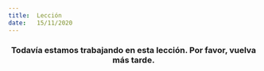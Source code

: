 ```yaml
---
title:  Lección
date:   15/11/2020
---
```


### <center>Todavía estamos trabajando en esta lección. Por favor, vuelva más tarde.</center>